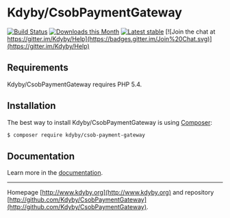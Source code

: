 Kdyby/CsobPaymentGateway
========================

[![Build Status](https://travis-ci.org/Kdyby/CsobPaymentGateway.svg?branch=master)](https://travis-ci.org/Kdyby/CsobPaymentGateway)
[![Downloads this Month](https://img.shields.io/packagist/dm/kdyby/csob-payment-gateway.svg)](https://packagist.org/packages/kdyby/csob-payment-gateway)
[![Latest stable](https://img.shields.io/packagist/v/kdyby/csob-payment-gateway.svg)](https://packagist.org/packages/kdyby/csob-payment-gateway)
[![Join the chat at https://gitter.im/Kdyby/Help](https://badges.gitter.im/Join%20Chat.svg)](https://gitter.im/Kdyby/Help)


Requirements
------------

Kdyby/CsobPaymentGateway requires PHP 5.4.


Installation
------------

The best way to install Kdyby/CsobPaymentGateway is using  [Composer](http://getcomposer.org/):

```sh
$ composer require kdyby/csob-payment-gateway
```


Documentation
-------------

Learn more in the [documentation](https://github.com/Kdyby/CsobPaymentGateway/blob/master/docs/en/index.md).


-----

Homepage [http://www.kdyby.org](http://www.kdyby.org) and repository [http://github.com/Kdyby/CsobPaymentGateway](http://github.com/Kdyby/CsobPaymentGateway).

